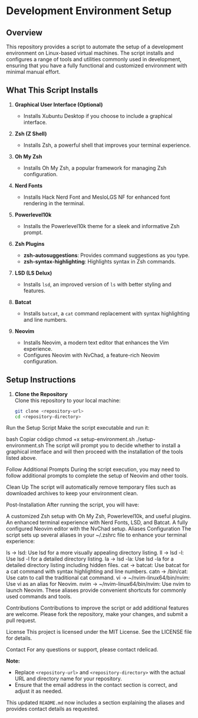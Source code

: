 # Development Environment Setup

## Overview

This repository provides a script to automate the setup of a development environment on Linux-based virtual machines. The script installs and configures a range of tools and utilities commonly used in development, ensuring that you have a fully functional and customized environment with minimal manual effort.

## What This Script Installs

1. **Graphical User Interface (Optional)**  
   - Installs Xubuntu Desktop if you choose to include a graphical interface.

2. **Zsh (Z Shell)**  
   - Installs Zsh, a powerful shell that improves your terminal experience.

3. **Oh My Zsh**  
   - Installs Oh My Zsh, a popular framework for managing Zsh configuration.

4. **Nerd Fonts**  
   - Installs Hack Nerd Font and MesloLGS NF for enhanced font rendering in the terminal.

5. **Powerlevel10k**  
   - Installs the Powerlevel10k theme for a sleek and informative Zsh prompt.

6. **Zsh Plugins**  
   - **zsh-autosuggestions**: Provides command suggestions as you type.
   - **zsh-syntax-highlighting**: Highlights syntax in Zsh commands.

7. **LSD (LS Delux)**  
   - Installs `lsd`, an improved version of `ls` with better styling and features.

8. **Batcat**  
   - Installs `batcat`, a `cat` command replacement with syntax highlighting and line numbers.

9. **Neovim**  
   - Installs Neovim, a modern text editor that enhances the Vim experience.
   - Configures Neovim with NvChad, a feature-rich Neovim configuration.

## Setup Instructions

1. **Clone the Repository**  
   Clone this repository to your local machine:

   ```bash
   git clone <repository-url>
   cd <repository-directory>
Run the Setup Script
Make the script executable and run it:

bash
Copiar código
chmod +x setup-environment.sh
./setup-environment.sh
The script will prompt you to decide whether to install a graphical interface and will then proceed with the installation of the tools listed above.

Follow Additional Prompts
During the script execution, you may need to follow additional prompts to complete the setup of Neovim and other tools.

Clean Up
The script will automatically remove temporary files such as downloaded archives to keep your environment clean.

Post-Installation
After running the script, you will have:

A customized Zsh setup with Oh My Zsh, Powerlevel10k, and useful plugins.
An enhanced terminal experience with Nerd Fonts, LSD, and Batcat.
A fully configured Neovim editor with the NvChad setup.
Aliases Configuration
The script sets up several aliases in your ~/.zshrc file to enhance your terminal experience:

ls → lsd: Use lsd for a more visually appealing directory listing.
ll → lsd -l: Use lsd -l for a detailed directory listing.
la → lsd -la: Use lsd -la for a detailed directory listing including hidden files.
cat → batcat: Use batcat for a cat command with syntax highlighting and line numbers.
catn → /bin/cat: Use catn to call the traditional cat command.
vi → ~/nvim-linux64/bin/nvim: Use vi as an alias for Neovim.
nvim → ~/nvim-linux64/bin/nvim: Use nvim to launch Neovim.
These aliases provide convenient shortcuts for commonly used commands and tools.

Contributions
Contributions to improve the script or add additional features are welcome. Please fork the repository, make your changes, and submit a pull request.

License
This project is licensed under the MIT License. See the LICENSE file for details.

Contact
For any questions or support, please contact rdelicad.


**Note:**
- Replace `<repository-url>` and `<repository-directory>` with the actual URL and directory name for your repository.
- Ensure that the email address in the contact section is correct, and adjust it as needed.

This updated `README.md` now includes a section explaining the aliases and provides contact details as requested.
